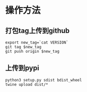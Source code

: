 # 操作方法

## 打包tag上传到github
```shell
export new_tag=`cat VERSION`
git tag $new_tag
git push origin $new_tag
```

## 上传到pypi
```shell
python3 setup.py sdist bdist_wheel
twine upload dist/*
```
